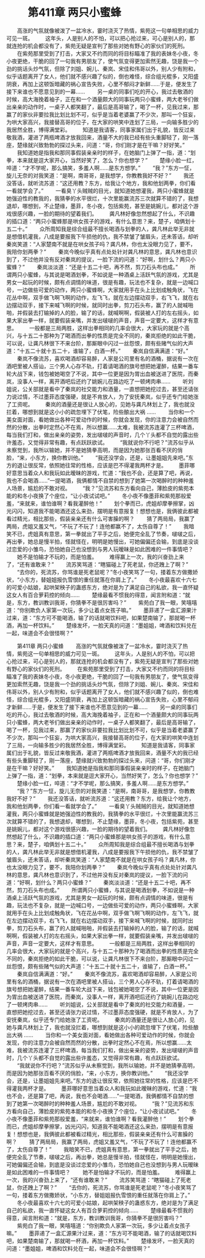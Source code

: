 # 　　第411章 两只小蜜蜂
　　高涨的气氛就像被泼了一盆冷水，霎时浇灭了热情，紫苑这一句单相思的威力可见一斑。
　　这年头，人是别人的不怕，可以把心抢过来，可心是别人的，那就连抢的机会都没有了，紫苑无疑是宣判了那些对她有野心的家伙们的死刑。
　　在紫苑那里受到了打击，大家又不约而同的将目标瞄准了我的表妹冬小夜，冬小夜更绝，干脆的回了一句我有男朋友了，使气氛变得更加索然无趣，饶是我一个劲的挑话头炒气氛，但除了刘姐、婉儿、秦岚、宋佳和伟哥以外，别人少有附和，似乎话题离开了女人，他们就不感兴趣了似的，倒也难怪，综合组光棍多，又阳盛阴衰，再加上这顿饭暗藏的祸心宣告失败，心里不郁闷才新鲜……于是，便发生了接下来谁也不愿意见到的一幕……
　　另一桌的同事们吃的开心，我过去敬酒的时候，高大海挽着袖子，正在和一个酒量颇大的同事玩两只小蜜蜂，两大老爷们做出亲亲的动作时，一桌子人都笑翻了，最后是高哥输了，喝了一杯，见我过来，那赢了的家伙非要拉我比划比划不可，似乎是当着老婆赢了不少次，那叫一个狂妄，为哄大家高兴，我接替高哥的位子，在大家的哄笑中连划了三局，一向输多胜少的我居然全胜，博得满堂彩。
　　知道是我请客，同事家属们出于礼貌，皆反过来敬我酒，灌进了两瓶啤酒才放我回来，酒量不大的我已经有些头重脚轻了，刚一落座，楚缘就兴致勃勃的探过头来，问道：“哥，你们刚才是在干嘛？好好笑。”
　　我知道她是指我和那同事假装亲亲时的样子，在她脑门上弹了一指，道：“划拳，本来就是逗大家开心，当然好笑了，怎么？你也想学？”
　　楚缘小脸一红，啐道：“才不学呢，那么搞笑，多羞人啊……是东方想学。”
　　“我？”东方一怔，旋儿无奈的对我笑道：“是啊，南哥哥，是我想学，你教教我好不好？”
　　我还没答话，就听流苏道：“这还用教？东方，给我让个地方，我和他划两拳，你们看一看就学会了。”
　　一看臭丫头贼贼的目光，就知道她想灌我，两只小蜜蜂就是她强迫性的教我的，我猜拳的水平很烂，十次里能赢流苏三次就算不错的了，我想退却，哪想到，不止楚缘，墨菲，冬小夜，包括紫苑，甚至是姚婉儿，都对这个游戏很感兴趣，一脸的期待的望着我们。
　　龚凡林好像忽然想起了什么，不识趣的插口道：“两只小蜜蜂那是哄女孩子的游戏，有什么意思？来，楚子，咱俩划十五二十。”
　　众所周知我是综合组最不擅长喝酒与划拳的人，龚凡林此举无非就是想借机灌我，八成是要报我下午损他的仇，我不禁皱了皱眉头，还未答话，却听秦岚笑道：“人家楚南不就是在哄女孩子吗？龚凡林，你也太没眼力见了，要不，我陪你划两拳？”
　　秦岚今晚似乎真有点处处针对龚凡林的意思，龚凡林也意识到了，不过他并没有反对秦岚的提议，一脸下流的问道：“好啊，划什么？两只小蜜蜂？”
　　秦岚淡淡道：“还是十五二十吧，再不然，剪刀石头布也成。”
　　所谓两只小蜜蜂，与其说是喝酒划拳，不如说是一种酒桌上活跃气氛的游戏，尤其是男女一起玩的时候，颇有点调情的味道，很是有趣，玩法也不复杂，就是一边喊口号，一边做些可爱的动作，两只小蜜蜂啊，大家就用手在头上比划成触角状，飞在花丛中啊，双手做飞啊飞啊的动作，左飞飞，就在左边摆动双手，右飞飞，就在右边摆动双手，接下来喊飞啊的时候，就同时出拳，剪刀石头布，赢了的人就喊啪啪，并假装去打输掉的人的脸，输了的话，就喊啊啊，假装被人打的左右摇头，如果大家出拳一样，就要假装亲嘴，并发出啵啵的声音，声音一定要大，这样才有意思。
　　一般都是三局两胜，这样出拳相同的几率会很大，大家玩的就是个高兴，与十五二十那种为了喝酒而出拳的性质是完全不同的，秦岚拒绝的如此干脆，可以说，让龚凡林很下不来台阶，那厮眼中闪过一丝怨恨，颇有些赌气似的大声道：“十五二十就十五二十，谁输了，白酒一杯。”
　　秦岚自信满满道：“好。”
　　秦岚不像流苏，喜欢喝酒却容易醉，人家是公司里有名的酒桶，据说有一次在酒吧里被人搭讪，三个男人心存不轨，打着请喝酒的旗号想把她灌醉，结果一番车轮大战下来，钱包被她喝空了不说，其中一位更是因为胃出血被送进了医院，而秦岚，没事人一样，离开酒吧后还约了姚婉儿在路边吃了一顿烤肉串……
　　听刘姐说，公关部就是看中了秦岚的社交能力和酒量，一直想把她挖过去，甚至还请张力说过情，不过墨菲态度强硬，就是不肯放人，为了安抚秦岚，似乎还专门给她涨了工资呢。
　　秦岚的酒量还是很让人放心的，见她与龚凡林划上了，我也就没拦着，哪想到就是这小小的疏忽埋下了伏笔，险些酿出大祸 ……
　　当你和一个美女面对面，看她做出各种可爱动作的时候，你就会发现，你的注意力会被自然而然的分散，出拳时定然心不在焉，所以想赢……太难，我被流苏连灌了三杯啤酒，每当我们打和，做出亲亲的姿势，发出啵啵的声音时，几个丫头都不自觉的露出些许羞态，又觉得非常有趣，有点跃跃欲试。
　　“我就说你不行吧？”流苏似乎从未察觉到，我所以输她，并不是她猜拳高明，而是因为她那张百看不厌的俏脸，“来，小东方，换你教训他。”
　　“我还没学会，还是，让墨姐姐先来吧。”东方的退让很反常，依照她往常的性格，应该是巴不得灌我两杯才是。
　　墨菲哪好意思当着众人和我玩如此暧昧的游戏，忙道：“我也不会，还是算了吧，再说，我也不会喝酒……”一提喝酒，我俩都情不自禁的想到了她第一次喝醉时的种种羞人场景，尴尬的不敢对视。
　　“我？”见流苏和东方看向自己，薄脸皮的紫苑本能的和冬小夜换了个座位，“让小夜试试吧。”
　　冬小夜不像墨菲和紫苑那般爱羞，“来就来，谁怕谁啊？看我灌醉他！”
　　划个拳而已，虎姐却摩拳擦掌，凶光闪闪，知道我不能喝酒还这么来劲，摆明是有意报复！想想也是，我俩彼此都被看过精光，相比那些，假装亲亲还有什么可害臊的啊？
　　猜了两局局，我赢了两局，虎姐又羞又气，“不玩了不玩了！连他都赢不了，太伤自尊了！”
　　我暗笑不已，虎姐真有意思，第一拳就出了平手之后，她便完全乱了节奏，啵啵之后，再出拳，她总是慢半拍，怪就怪在，明明是她慢出，可她偏偏还会输，到底是没谈过恋爱的小雏鸟，恐怕她自己也没想到与男人玩暧昧是如此困难的一件事情吧？
　　她不是怕输才不玩的，而是怕羞。
　　难得赢上一次，我的兴奋劲上来了，“还有谁敢来？”
　　流苏笑骂道：“瞎猫碰上了死老鼠，你还跩上了啊？”
　　“去你的，死流苏，你骂谁是死老鼠呢？”冬小夜笑骂了一句，搂着东方做撒娇状，“小东方，替姐姐报仇雪恨的重任就落在你肩上了。”
　　冬小夜最喜欢十六七的可爱小姑娘，起哄架秧子的蛊惑东方，绝对是为了满足自己的私欲，我一直怀疑这女人有百合萝莉控的倾向……
　　楚缘最看不惯我的得意，闻言附和道：“就是，东方，教训教训我哥，你猜拳不是很厉害吗？”
　　紫苑白了我一眼，笑嘻嘻道：“你别欺负人家第一次玩，多少让着点女孩子嘛。”
　　墨菲递了一盒汇源果汁过来，道：“东方可不能喝酒，输了的话就喝饮料吧，如果楚南输了，那就喝一杯酒，再加一杯饮料。”
　　楚缘发坏，一脸天真的问道：“墨姐姐，啤酒和饮料兑在一起，味道会不会很怪啊？”

　　第411章 两只小蜜蜂
　　高涨的气氛就像被泼了一盆冷水，霎时浇灭了热情，紫苑这一句单相思的威力可见一斑。
　　这年头，人是别人的不怕，可以把心抢过来，可心是别人的，那就连抢的机会都没有了，紫苑无疑是宣判了那些对她有野心的家伙们的死刑。
　　在紫苑那里受到了打击，大家又不约而同的将目标瞄准了我的表妹冬小夜，冬小夜更绝，干脆的回了一句我有男朋友了，使气氛变得更加索然无趣，饶是我一个劲的挑话头炒气氛，但除了刘姐、婉儿、秦岚、宋佳和伟哥以外，别人少有附和，似乎话题离开了女人，他们就不感兴趣了似的，倒也难怪，综合组光棍多，又阳盛阴衰，再加上这顿饭暗藏的祸心宣告失败，心里不郁闷才新鲜……于是，便发生了接下来谁也不愿意见到的一幕……
　　另一桌的同事们吃的开心，我过去敬酒的时候，高大海挽着袖子，正在和一个酒量颇大的同事玩两只小蜜蜂，两大老爷们做出亲亲的动作时，一桌子人都笑翻了，最后是高哥输了，喝了一杯，见我过来，那赢了的家伙非要拉我比划比划不可，似乎是当着老婆赢了不少次，那叫一个狂妄，为哄大家高兴，我接替高哥的位子，在大家的哄笑中连划了三局，一向输多胜少的我居然全胜，博得满堂彩。
　　知道是我请客，同事家属们出于礼貌，皆反过来敬我酒，灌进了两瓶啤酒才放我回来，酒量不大的我已经有些头重脚轻了，刚一落座，楚缘就兴致勃勃的探过头来，问道：“哥，你们刚才是在干嘛？好好笑。”
　　我知道她是指我和那同事假装亲亲时的样子，在她脑门上弹了一指，道：“划拳，本来就是逗大家开心，当然好笑了，怎么？你也想学？”
　　楚缘小脸一红，啐道：“才不学呢，那么搞笑，多羞人啊……是东方想学。”
　　“我？”东方一怔，旋儿无奈的对我笑道：“是啊，南哥哥，是我想学，你教教我好不好？”
　　我还没答话，就听流苏道：“这还用教？东方，给我让个地方，我和他划两拳，你们看一看就学会了。”
　　一看臭丫头贼贼的目光，就知道她想灌我，两只小蜜蜂就是她强迫性的教我的，我猜拳的水平很烂，十次里能赢流苏三次就算不错的了，我想退却，哪想到，不止楚缘，墨菲，冬小夜，包括紫苑，甚至是姚婉儿，都对这个游戏很感兴趣，一脸的期待的望着我们。
　　龚凡林好像忽然想起了什么，不识趣的插口道：“两只小蜜蜂那是哄女孩子的游戏，有什么意思？来，楚子，咱俩划十五二十。”
　　众所周知我是综合组最不擅长喝酒与划拳的人，龚凡林此举无非就是想借机灌我，八成是要报我下午损他的仇，我不禁皱了皱眉头，还未答话，却听秦岚笑道：“人家楚南不就是在哄女孩子吗？龚凡林，你也太没眼力见了，要不，我陪你划两拳？”
　　秦岚今晚似乎真有点处处针对龚凡林的意思，龚凡林也意识到了，不过他并没有反对秦岚的提议，一脸下流的问道：“好啊，划什么？两只小蜜蜂？”
　　秦岚淡淡道：“还是十五二十吧，再不然，剪刀石头布也成。”
　　所谓两只小蜜蜂，与其说是喝酒划拳，不如说是一种酒桌上活跃气氛的游戏，尤其是男女一起玩的时候，颇有点调情的味道，很是有趣，玩法也不复杂，就是一边喊口号，一边做些可爱的动作，两只小蜜蜂啊，大家就用手在头上比划成触角状，飞在花丛中啊，双手做飞啊飞啊的动作，左飞飞，就在左边摆动双手，右飞飞，就在右边摆动双手，接下来喊飞啊的时候，就同时出拳，剪刀石头布，赢了的人就喊啪啪，并假装去打输掉的人的脸，输了的话，就喊啊啊，假装被人打的左右摇头，如果大家出拳一样，就要假装亲嘴，并发出啵啵的声音，声音一定要大，这样才有意思。
　　一般都是三局两胜，这样出拳相同的几率会很大，大家玩的就是个高兴，与十五二十那种为了喝酒而出拳的性质是完全不同的，秦岚拒绝的如此干脆，可以说，让龚凡林很下不来台阶，那厮眼中闪过一丝怨恨，颇有些赌气似的大声道：“十五二十就十五二十，谁输了，白酒一杯。”
　　秦岚自信满满道：“好。”
　　秦岚不像流苏，喜欢喝酒却容易醉，人家是公司里有名的酒桶，据说有一次在酒吧里被人搭讪，三个男人心存不轨，打着请喝酒的旗号想把她灌醉，结果一番车轮大战下来，钱包被她喝空了不说，其中一位更是因为胃出血被送进了医院，而秦岚，没事人一样，离开酒吧后还约了姚婉儿在路边吃了一顿烤肉串……
　　听刘姐说，公关部就是看中了秦岚的社交能力和酒量，一直想把她挖过去，甚至还请张力说过情，不过墨菲态度强硬，就是不肯放人，为了安抚秦岚，似乎还专门给她涨了工资呢。
　　秦岚的酒量还是很让人放心的，见她与龚凡林划上了，我也就没拦着，哪想到就是这小小的疏忽埋下了伏笔，险些酿出大祸 ……
　　当你和一个美女面对面，看她做出各种可爱动作的时候，你就会发现，你的注意力会被自然而然的分散，出拳时定然心不在焉，所以想赢……太难，我被流苏连灌了三杯啤酒，每当我们打和，做出亲亲的姿势，发出啵啵的声音时，几个丫头都不自觉的露出些许羞态，又觉得非常有趣，有点跃跃欲试。
　　“我就说你不行吧？”流苏似乎从未察觉到，我所以输她，并不是她猜拳高明，而是因为她那张百看不厌的俏脸，“来，小东方，换你教训他。”
　　“我还没学会，还是，让墨姐姐先来吧。”东方的退让很反常，依照她往常的性格，应该是巴不得灌我两杯才是。
　　墨菲哪好意思当着众人和我玩如此暧昧的游戏，忙道：“我也不会，还是算了吧，再说，我也不会喝酒……”一提喝酒，我俩都情不自禁的想到了她第一次喝醉时的种种羞人场景，尴尬的不敢对视。
　　“我？”见流苏和东方看向自己，薄脸皮的紫苑本能的和冬小夜换了个座位，“让小夜试试吧。”
　　冬小夜不像墨菲和紫苑那般爱羞，“来就来，谁怕谁啊？看我灌醉他！”
　　划个拳而已，虎姐却摩拳擦掌，凶光闪闪，知道我不能喝酒还这么来劲，摆明是有意报复！想想也是，我俩彼此都被看过精光，相比那些，假装亲亲还有什么可害臊的啊？
　　猜了两局局，我赢了两局，虎姐又羞又气，“不玩了不玩了！连他都赢不了，太伤自尊了！”
　　我暗笑不已，虎姐真有意思，第一拳就出了平手之后，她便完全乱了节奏，啵啵之后，再出拳，她总是慢半拍，怪就怪在，明明是她慢出，可她偏偏还会输，到底是没谈过恋爱的小雏鸟，恐怕她自己也没想到与男人玩暧昧是如此困难的一件事情吧？
　　她不是怕输才不玩的，而是怕羞。
　　难得赢上一次，我的兴奋劲上来了，“还有谁敢来？”
　　流苏笑骂道：“瞎猫碰上了死老鼠，你还跩上了啊？”
　　“去你的，死流苏，你骂谁是死老鼠呢？”冬小夜笑骂了一句，搂着东方做撒娇状，“小东方，替姐姐报仇雪恨的重任就落在你肩上了。”
　　冬小夜最喜欢十六七的可爱小姑娘，起哄架秧子的蛊惑东方，绝对是为了满足自己的私欲，我一直怀疑这女人有百合萝莉控的倾向……
　　楚缘最看不惯我的得意，闻言附和道：“就是，东方，教训教训我哥，你猜拳不是很厉害吗？”
　　紫苑白了我一眼，笑嘻嘻道：“你别欺负人家第一次玩，多少让着点女孩子嘛。”
　　墨菲递了一盒汇源果汁过来，道：“东方可不能喝酒，输了的话就喝饮料吧，如果楚南输了，那就喝一杯酒，再加一杯饮料。”
　　楚缘发坏，一脸天真的问道：“墨姐姐，啤酒和饮料兑在一起，味道会不会很怪啊？”
